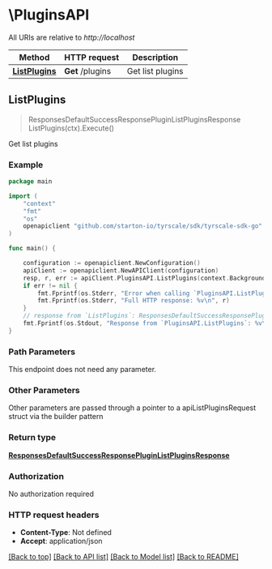 # \PluginsAPI

All URIs are relative to *http://localhost*

Method | HTTP request | Description
------------- | ------------- | -------------
[**ListPlugins**](PluginsAPI.md#ListPlugins) | **Get** /plugins | Get list plugins



## ListPlugins

> ResponsesDefaultSuccessResponsePluginListPluginsResponse ListPlugins(ctx).Execute()

Get list plugins



### Example

```go
package main

import (
	"context"
	"fmt"
	"os"
	openapiclient "github.com/starton-io/tyrscale/sdk/tyrscale-sdk-go"
)

func main() {

	configuration := openapiclient.NewConfiguration()
	apiClient := openapiclient.NewAPIClient(configuration)
	resp, r, err := apiClient.PluginsAPI.ListPlugins(context.Background()).Execute()
	if err != nil {
		fmt.Fprintf(os.Stderr, "Error when calling `PluginsAPI.ListPlugins``: %v\n", err)
		fmt.Fprintf(os.Stderr, "Full HTTP response: %v\n", r)
	}
	// response from `ListPlugins`: ResponsesDefaultSuccessResponsePluginListPluginsResponse
	fmt.Fprintf(os.Stdout, "Response from `PluginsAPI.ListPlugins`: %v\n", resp)
}
```

### Path Parameters

This endpoint does not need any parameter.

### Other Parameters

Other parameters are passed through a pointer to a apiListPluginsRequest struct via the builder pattern


### Return type

[**ResponsesDefaultSuccessResponsePluginListPluginsResponse**](ResponsesDefaultSuccessResponsePluginListPluginsResponse.md)

### Authorization

No authorization required

### HTTP request headers

- **Content-Type**: Not defined
- **Accept**: application/json

[[Back to top]](#) [[Back to API list]](../README.md#documentation-for-api-endpoints)
[[Back to Model list]](../README.md#documentation-for-models)
[[Back to README]](../README.md)

